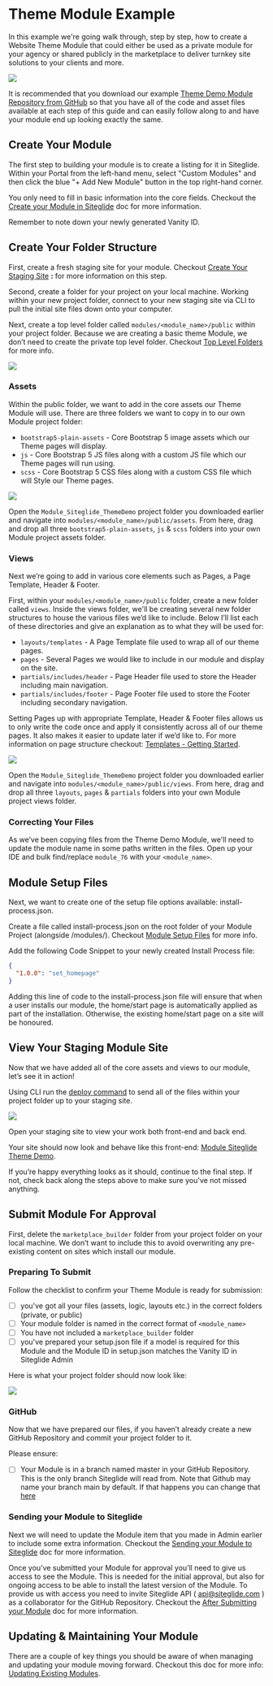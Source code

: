 # Theme Module Example

In this example we're going walk through, step by step, how to create a Website Theme Module that could either be used as a private module for your agency or shared publicly in the marketplace to deliver turnkey site solutions to your clients and more.

![](../../assets/Rq5gKKmUJUrFAEhkGbzjA_module-siteglide-theme-demo-1.png)

It is recommended that you download our example [Theme Demo Module Repository from GitHub](https://github.com/Siteglide/Module_Siteglide_ThemeDemo) so that you have all of the code and asset files available at each step of this guide and can easily follow along to and have your module end up looking exactly the same.

## Create Your Module

The first step to building your module is to create a listing for it in Siteglide. Within your Portal from the left-hand menu, select "Custom Modules" and then click the blue "+ Add New Module" button in the top right-hand corner.

You only need to fill in basic information into the core fields. Checkout the [Create your Module in Siteglide](site-template-modules-and-how-to-make-your-own.md#how-to-convert-a-trial-site-to-a-template) doc for more information.

Remember to note down your newly generated Vanity ID.

## Create Your Folder Structure

First, create a fresh staging site for your module. Checkout [Create Your Staging Site](create-folder-structure.md#create-your-staging-site) **:** for more information on this step.

Second, create a folder for your project on your local machine. Working within your new project folder, connect to your new staging site via CLI to pull the initial site files down onto your computer.

Next, create a top level folder called `modules/<module_name>/public` within your project folder. Because we are creating a basic theme Module, we don’t need to create the private top level folder. Checkout [Top Level Folders](create-folder-structure.md#top-level-folders) for more info.

![](../../assets/OSlgyzgpAqML1M1TXp_T0_create-top-level-folder-1.png)

### Assets

Within the public folder, we want to add in the core assets our Theme Module will use. There are three folders we want to copy in to our own Module project folder:

* `bootstrap5-plain-assets` - Core Bootstrap 5 image assets which our Theme pages will display.
* `js` - Core Bootstrap 5 JS files along with a custom JS file which our Theme pages will run using.
* `scss` - Core Bootstrap 5 CSS files along with a custom CSS file which will Style our Theme pages.

![](../../assets/y6nt6TQcgn2mRkIQRkLvx_theme-module-assets-1.png)

Open the `Module_Siteglide_ThemeDemo` project folder you downloaded earlier and navigate into `modules/<module_name>/public/assets`. From here, drag and drop all three `bootstrap5-plain-assets`, `js` & `scss` folders into your own Module project assets folder.

### Views

Next we’re going to add in various core elements such as Pages, a Page Template, Header & Footer.

First, within your `modules/<module_name>/public` folder, create a new folder called `views`. Inside the views folder, we'll be creating several new folder structures to house the various files we’d like to include. Below I’ll list each of these directories and give an explanation as to what they will be used for:

* `layouts/templates` - A Page Template file used to wrap all of our theme pages.
* `pages` - Several Pages we would like to include in our module and display on the site.
* `partials/includes/header` - Page Header file used to store the Header including main navigation.
* `partials/includes/footer` - Page Footer file used to store the Footer including secondary navigation.

Setting Pages up with appropriate Template, Header & Footer files allows us to only write the code once and apply it consistently across all of our theme pages. It also makes it easier to update later if we’d like to. For more information on page structure checkout: [Templates - Getting Started](../../site-manager2/templates.md).

![](../../assets/1m1nO4GayNeKDrW66UBjw_theme-module-layouts-1.png)

Open the `Module_Siteglide_ThemeDemo` project folder you downloaded earlier and navigate into `modules/<module_name>/public/views`. From here, drag and drop all three `layouts`, `pages` & `partials` folders into your own Module project views folder.

### Correcting Your Files

As we’ve been copying files from the Theme Demo Module, we'll need to update the module name in some paths written in the files. Open up your IDE and bulk find/replace `module_76` with your `<module_name>`.

## Module Setup Files

Next, we want to create one of the setup file options available: install-process.json.

Create a file called install-process.json on the root folder of your Module Project (alongside /modules/). Checkout [Module Setup Files](create-folder-structure.md#module-setup-files) for more info.

Add the following Code Snippet to your newly created Install Process file:

```json
{
  "1.0.0": "set_homepage"
}
```

Adding this line of code to the install-process.json file will ensure that when a user installs our module, the home/start page is automatically applied as part of the installation. Otherwise, the existing home/start page on a site will be honoured.

## View Your Staging Module Site

Now that we have added all of the core assets and views to our module, let’s see it in action!

Using CLI run the [deploy command](../cli/reference.md#deploy) to send all of the files within your project folder up to your staging site.

![](../../assets/nBrvK3QRxl04hiWbB__sv_theme-module-deploy-1.png)

Open your staging site to view your work both front-end and back end.

Your site should now look and behave like this front-end: [Module Siteglide Theme Demo](https://module-siteglide-theme-demo.staging.oregon.platform-os.com/).

If you’re happy everything looks as it should, continue to the final step. If not, check back along the steps above to make sure you've not missed anything.

## Submit Module For Approval

First, delete the `marketplace_builder` folder from your project folder on your local machine. We don’t want to include this to avoid overwriting any pre-existing content on sites which install our module.

### Preparing To Submit

Follow the checklist to confirm your Theme Module is ready for submission:

* [ ] you've got all your files (assets, logic, layouts etc.) in the correct folders (private, or public)
* [ ] Your module folder is named in the correct format of `<module_name>`
* [ ] You have not included a `marketplace_builder` folder
* [ ] you've prepared your setup.json file if a model is required for this Module and the Module ID in setup.json matches the Vanity ID in Siteglide Admin

Here is what your project folder should now look like:

![](../../assets/ib89QWFYkVQU6a8T4V96o_theme-module-project-ready-1.png)

### GitHub

Now that we have prepared our files, if you haven’t already create a new GitHub Repository and commit your project folder to it.

Please ensure:

* [ ] Your Module is in a branch named master in your GitHub Repository. This is the only branch Siteglide will read from. Note that Github may name your branch main by default. If that happens you can change that [here](https://docs.github.com/en/repositories/configuring-branches-and-merges-in-your-repository/managing-branches-in-your-repository/renaming-a-branch)

### Sending your Module to Siteglide

Next we will need to update the Module item that you made in Admin earlier to include some extra information. Checkout the [Sending your Module to Siteglide](submit-module-for-approval.md#sending-your-module-to-siteglide) doc for more information.

Once you’ve submitted your Module for approval you’ll need to give us access to see the Module. This is needed for the initial approval, but also for ongoing access to be able to install the latest version of the Module. To provide us with access you need to invite Siteglide API ( [api@siteglide.com](mailto:api@siteglide.com) ) as a collaborator for the GitHub Repository. Checkout the [After Submitting your Module](submit-module-for-approval.md#after-submitting-your-module) doc for more information.

## Updating & Maintaining Your Module

There are a couple of key things you should be aware of when managing and updating your module moving forward. Checkout this doc for more info: [Updating Existing Modules](updating-existing-modules.md).
